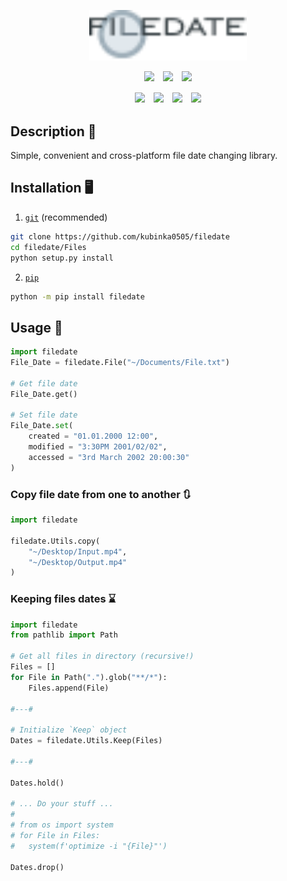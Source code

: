 <p align=center><img src=https://raw.githubusercontent.com/kubinka0505/filedate/master/Documents/Pictures/filedate.svg width=50%></p>

<p align=center><a href=http://github.com/kubinka0505/filedate/releases><img src=https://img.shields.io/github/v/release/kubinka0505/filedate?style=for-the-badge></a>　<a href=http://github.com/kubinka0505/filedate/commit><img src=https://img.shields.io/github/last-commit/kubinka0505/filedate?style=for-the-badge></a>　<a href=http://github.com/kubinka0505/filedate/blob/master/License.txt><img src=https://img.shields.io/github/license/kubinka0505/filedate?logo=readthedocs&color=red&logoColor=white&style=for-the-badge></a></p>

<p align=center><img src=https://img.shields.io/tokei/lines/github/kubinka0505/filedate?style=for-the-badge>　<img src=https://img.shields.io/github/languages/code-size/kubinka0505/filedate?style=for-the-badge>　<img src=https://img.shields.io/codeclimate/maintainability/kubinka0505/filedate?logo=code-climate&style=for-the-badge>　<img src=https://img.shields.io/codacy/grade/c8aeb5f42a38414da83d4156b546a4d1?logo=codacy&style=for-the-badge></p>

## Description 📝
Simple, convenient and cross-platform file date changing library.

## Installation 🖥️

1. [`git`](https://git-scm.com) (recommended)
```bash
git clone https://github.com/kubinka0505/filedate
cd filedate/Files
python setup.py install
```

2. [`pip`](https://pypi.org/project/pip)
```bash
python -m pip install filedate
```
 
## Usage 📝

```python
import filedate
File_Date = filedate.File("~/Documents/File.txt")

# Get file date
File_Date.get()

# Set file date
File_Date.set(
	created = "01.01.2000 12:00",
	modified = "3:30PM 2001/02/02",
	accessed = "3rd March 2002 20:00:30"
)
```

### Copy file date from one to another 🔃
```python
import filedate

filedate.Utils.copy(
	"~/Desktop/Input.mp4",
	"~/Desktop/Output.mp4"
)
```

### **Keeping files dates** ⌛
```python
import filedate
from pathlib import Path

# Get all files in directory (recursive!)
Files = []
for File in Path(".").glob("**/*"):
	Files.append(File)

#---#

# Initialize `Keep` object
Dates = filedate.Utils.Keep(Files)

#---#

Dates.hold()

# ... Do your stuff ...
#
# from os import system
# for File in Files:
# 	system(f'optimize -i "{File}"')

Dates.drop()
```